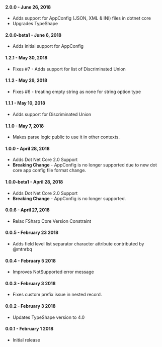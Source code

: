 #### 2.0.0 - June 26, 2018
* Adds support for AppConfig (JSON, XML & INI) files in dotnet core
* Upgrades TypeShape

#### 2.0.0-beta1 - June 6, 2018
* Adds initial support for AppConfig

#### 1.2.1 - May 30, 2018
* Fixes #7 - Adds support for list of Discriminated Union

#### 1.1.2 - May 29, 2018
* Fixes #6 - treating empty string as none for string option type

#### 1.1.1 - May 10, 2018
* Adds support for Discriminated Union

#### 1.1.0 - May 7, 2018
* Makes parse logic public to use it in other contexts. 

#### 1.0.0 - April 28, 2018
* Adds Dot Net Core 2.0 Support
*  **Breaking Change** - AppConfig is no longer supported due to new dot core app config file format change.

#### 1.0.0-beta1 - April 28, 2018
* Adds Dot Net Core 2.0 Support
* **Breaking Change** - AppConfig is no longer supported.

#### 0.0.6 - April 27, 2018
* Relax FSharp Core Version Constraint

#### 0.0.5 - February 23 2018
* Adds field level list separator character attribute contributed by @mtnrbq

#### 0.0.4 - February 5 2018
* Improves NotSupported error message

#### 0.0.3 - February 3 2018
* Fixes custom prefix issue in nested record.

#### 0.0.2 - February 3 2018
* Updates TypeShape version to 4.0

#### 0.0.1 - February 1 2018
* Initial release
